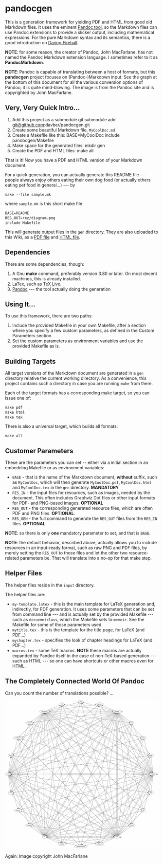 # pandocgen

This is a generation framework for yielding PDF and HTML from good old Markdown files. It
uses the eminent [Pandoc tool](http://johnmacfarlane.net/pandoc/), so the Markdown files
can use Pandoc extensions to provide a slicker
output, including mathematical expressions. For the pure Markdown syntax and its
semantics, there is a good introduction on
[Daring Fireball](http://daringfireball.net/projects/markdown/syntax/).

**NOTE**: for some reason, the creator of Pandoc, John MacFarlane, has not named the
Pandoc Markdown extension language. I sometimes refer to it as **PandocMarkdown**.

**NOTE**: Pandoc is capable of translating between a host of formats, but this
**pandocgen** project focuses on (Pandoc-)Markdown input. See the graph at the bottom
of this document for all the various conversion options of Pandoc; it is quite
mind-blowing. The image is from the Pandoc site and is copyrighted by John MacFarlane.

## Very, Very Quick Intro...

1. Add this project as a submodule
		git submodule add git@github.com:davber/pandocgen.git
1. Create some beautiful Markdown file, `MyCoolDoc.md`
1. Create a Makefile like this:
		BASE=MyCoolDoc
		include pandocgen/Makefile
1. Make space for the generated files:
		mkdir gen
1. Create the PDF and HTML files:
		make all

That is it! Now you have a PDF and HTML version of your Markdown document.

For a quick generation, you can actually generate this README file --- people always
enjoy others eating their own dog food (or actually others eating pet food in general...)
--- by

	make --file sample.mk

where `sample.mk` is this short make file

	BASE=README
	RES_OUT=rez/diagram.png
	include Makefile
	
This will generate output files in the `gen` directory. They are also uploaded to this
Wiki, as a [PDF file](gen/README.pdf) and [HTML file](gen/README.html).

## Dependencies

There are some dependencies, though:

1. A Gnu **make** command, preferably version 3.80 or later. On most decent machines,
   this is already installed.
1. LaTex, such as [TeX Live](http://www.tug.org/texlive/).
1. [Pandoc](http://johnmacfarlane.net/pandoc/) --- the tool actually doing the generation

## Using It...

To use this framework, there are two paths:

1. Include the provided Makefile in your own Makefile, after a section where you
   specify a few custom parameters, as defined in the Custom Parameters section.
2. Set the custom parameters as environment variables and use the provided Makefile
   as is.
   
## Building Targets

All target versions of the Markdown document are generated in a `gen` directory
relative the current working directory. As a convenience, this project contains such
a directory in case you are running `make` from there.

Each of the target formats has a corresponding make target, so you can issue one of:

	make pdf
	make html
	make tex

There is also a universal target, which builds all formats:

	make all

## Customer Parameters

These are the parameters you can set -- either via a initial section in an embedding
Makefile or as environment variables:

* `BASE` - that is the name of the Markdown document, **without** suffix, such as
  `MyCoolDoc`, which will then generate `MyCoolDoc.pdf`, `MyCoolDoc.html` and
  `MyCoolDoc.tex` in the `gen` directory. **MANDATORY**
* `RES_IN` - the input files for resources, such as images, needed by the document.
   This often includes Graphviz Dot files or other input formats for PDF- and PNG-based
   images. **OPTIONAL**
* `RES_OUT` - the corresponding generated resource files, which are often PDF and
   PNG files. **OPTIONAL**.
* `RES_GEN` - the full command to generate the `RES_OUT` files from the `RES_IN` files.
   **OPTIONAL**
   
**NOTE**: so there is only **one** mandatory parameter to set, and that is `BASE`.

**NOTE**: the default behavior, described above, actually allows you to include
resources in an input-ready format, such as raw PNG and PDF files, by merely
setting the `RES_OUT` to those files and let the other two resource-related parameters
be. That will translate into a no-op for that make step.

## Helper Files

The helper files reside in the `input` directory.

The helper files are:

* `my-template.latex` - this is the main template for LaTeX generation and, indirectly,
  for PDF generation. It uses some parameters that can be set from command line ---
  and is actually set by the provided Makefile --- such as `docuemntclass`, which
  the Makefile sets to `memoir`. See the Makefile for some of those parameters used.
* `mytitle.tex` - this is the template for the title page, for LaTeX (and PDF...)
* `mychapter.tex` - specifies the look of chapter headings for LaTeX (and PDF...)
* `macros.tex` - some TeX macros. **NOTE** these macros are actually expanded by Pandoc
  itself in the case of non-TeX-based generation --- such as HTML --- so one can have
  shortcuts or other macros even for HTML.

## The Completely Connected World Of Pandoc

Can you count the number of translations possible? ...

![Pandoc Format Conversions](rez/diagram.png)

Again: Image copyright John MacFarlane